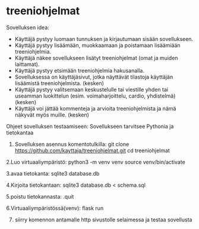 # treeniohjelmat
Sovelluksen idea:
  * Käyttäjä pystyy luomaan tunnuksen ja kirjautumaan sisään sovellukseen.
  * Käyttäjä pystyy lisäämään, muokkaamaan ja poistamaan lisäämiään treeniohjelmia.
  * Käyttäjä näkee sovellukseen lisätyt treeniohjelmat (omat ja muiden laittamat).
  * Käyttäjä pystyy etsimään treeniohjelmia hakusanalla.
  * Sovelluksessa on käyttäjäsivut, jotka näyttävät tilastoja käyttäjän lisäämistä treeniohjelmista. (kesken)
  * Käyttäjä pystyy valitsemaan keskustelulle tai viestille yhden tai useamman luokittelun (esim. voimaharjoittelu, cardio, yhdistelmä) (kesken)
  * Käyttäjä voi jättää kommenteja ja arvioita treeniohjelmista ja nämä näkyvät myös muille. (kesken)

Ohjeet sovelluksen testaamiseen:
Sovellukseen tarvitsee Pythonia ja tietokantaa
 
1. Sovelluksen asennus komentotulkilla:
  git clone https://github.com/kayttaja/treeniohjelmat.git
  cd treeniohjelmat

2.Luo virtuaaliympäristö:
  python3 -m venv venv
  source venv/bin/activate
  
3.avaa tietokanta:
  sqlite3 database.db
  
4.Kirjoita tietokantaan:
  sqlite3 database.db < schema.sql
  
5.poistu tietokannasta:
  .quit
  
6.Virtuaaliympäristössä(venv):
 flask run
  
7. siirry komennon antamalle http sivustolle selaimessa ja testaa sovellusta

